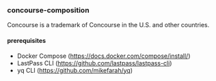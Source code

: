 ### concourse-composition
Concourse is a trademark of Concourse in the U.S. and other countries.

#### prerequisites
- Docker Compose (https://docs.docker.com/compose/install/)
- LastPass CLI (https://github.com/lastpass/lastpass-cli)
- yq CLI (https://github.com/mikefarah/yq)
